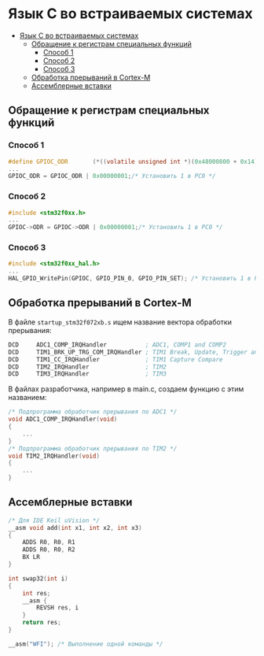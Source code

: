 # Язык C во встраиваемых системах

- [Язык C во встраиваемых системах](#язык-c-во-встраиваемых-системах)
  - [Обращение к регистрам специальных функций](#обращение-к-регистрам-специальных-функций)
    - [Способ 1](#способ-1)
    - [Способ 2](#способ-2)
    - [Способ 3](#способ-3)
  - [Обработка прерываний в Cortex-M](#обработка-прерываний-в-cortex-m)
  - [Ассемблерные вставки](#ассемблерные-вставки)

## Обращение к регистрам специальных функций

### Способ 1

```c
#define GPIOC_ODR       (*((volatile unsigned int *)(0x48000800 + 0x14)))
...
GPIOC_ODR = GPIOC_ODR | 0x00000001;/* Установить 1 в PC0 */
```

### Способ 2

```c
#include <stm32f0xx.h>
...
GPIOC->ODR = GPIOC->ODR | 0x00000001;/* Установить 1 в PC0 */
```

### Способ 3

```c
#include <stm32f0xx_hal.h>
...
HAL_GPIO_WritePin(GPIOC, GPIO_PIN_0, GPIO_PIN_SET); /* Установить 1 в PC0 */
```

## Обработка прерываний в Cortex-M

В файле `startup_stm32f072xb.s` ищем название вектора обработки прерывания:

```asm
DCD     ADC1_COMP_IRQHandler           ; ADC1, COMP1 and COMP2
DCD     TIM1_BRK_UP_TRG_COM_IRQHandler ; TIM1 Break, Update, Trigger and Commutation
DCD     TIM1_CC_IRQHandler             ; TIM1 Capture Compare
DCD     TIM2_IRQHandler                ; TIM2
DCD     TIM3_IRQHandler                ; TIM3
```

В файлах разработчика, например в main.c, создаем функцию с этим названием:

```c
/* Подпрограмма обработчик прерывания по ADC1 */
void ADC1_COMP_IRQHandler(void)
{
    ...
}
/* Подпрограмма обработчик прерывания по TIM2 */
void TIM2_IRQHandler(void)
{
    ...
}
```

## Ассемблерные вставки

```c
/* Для IDE Keil uVision */
__asm void add(int x1, int x2, int x3)
{
    ADDS R0, R0, R1
    ADDS R0, R0, R2
    BX LR
}

int swap32(int i)
{
    int res;
    __asm {
        REVSH res, i
    }
    return res;
}

__asm("WFI"); /* Выполнение одной команды */
```
